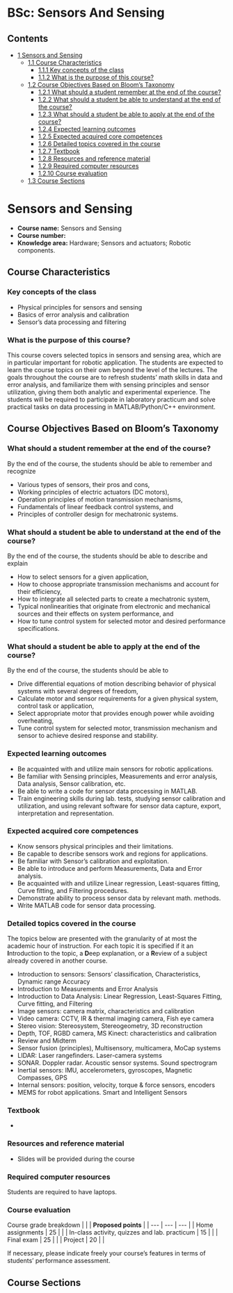 






BSc: Sensors And Sensing
========================






Contents
--------


* [1 Sensors and Sensing](#Sensors_and_Sensing)
	+ [1.1 Course Characteristics](#Course_Characteristics)
		- [1.1.1 Key concepts of the class](#Key_concepts_of_the_class)
		- [1.1.2 What is the purpose of this course?](#What_is_the_purpose_of_this_course.3F)
	+ [1.2 Course Objectives Based on Bloom’s Taxonomy](#Course_Objectives_Based_on_Bloom.E2.80.99s_Taxonomy)
		- [1.2.1 What should a student remember at the end of the course?](#What_should_a_student_remember_at_the_end_of_the_course.3F)
		- [1.2.2 What should a student be able to understand at the end of the course?](#What_should_a_student_be_able_to_understand_at_the_end_of_the_course.3F)
		- [1.2.3 What should a student be able to apply at the end of the course?](#What_should_a_student_be_able_to_apply_at_the_end_of_the_course.3F)
		- [1.2.4 Expected learning outcomes](#Expected_learning_outcomes)
		- [1.2.5 Expected acquired core competences](#Expected_acquired_core_competences)
		- [1.2.6 Detailed topics covered in the course](#Detailed_topics_covered_in_the_course)
		- [1.2.7 Textbook](#Textbook)
		- [1.2.8 Resources and reference material](#Resources_and_reference_material)
		- [1.2.9 Required computer resources](#Required_computer_resources)
		- [1.2.10 Course evaluation](#Course_evaluation)
	+ [1.3 Course Sections](#Course_Sections)



Sensors and Sensing
===================


* **Course name:** Sensors and Sensing
* **Course number:**
* **Knowledge area:** Hardware; Sensors and actuators; Robotic components.


  




Course Characteristics
----------------------


### Key concepts of the class


* Physical principles for sensors and sensing
* Basics of error analysis and calibration
* Sensor’s data processing and filtering


### What is the purpose of this course?


This course covers selected topics in sensors and sensing area, which are in particular important for robotic application. The students are expected to learn the course topics on their own beyond the level of the lectures. The goals throughout the course are to refresh students’ math skills in data and error analysis, and familiarize them with sensing principles and sensor utilization, giving them both analytic and experimental experience. The students will be required to participate in laboratory practicum and solve practical tasks on data processing in MATLAB/Python/C++ environment.



Course Objectives Based on Bloom’s Taxonomy
-------------------------------------------


### What should a student remember at the end of the course?


By the end of the course, the students should be able to remember and recognize



* Various types of sensors, their pros and cons,
* Working principles of electric actuators (DC motors),
* Operation principles of motion transmission mechanisms,
* Fundamentals of linear feedback control systems, and
* Principles of controller design for mechatronic systems.


### What should a student be able to understand at the end of the course?


By the end of the course, the students should be able to describe and explain



* How to select sensors for a given application,
* How to choose appropriate transmission mechanisms and account for their efficiency,
* How to integrate all selected parts to create a mechatronic system,
* Typical nonlinearities that originate from electronic and mechanical sources and their effects on system performance, and
* How to tune control system for selected motor and desired performance specifications.


### What should a student be able to apply at the end of the course?


By the end of the course, the students should be able to



* Drive differential equations of motion describing behavior of physical systems with several degrees of freedom,
* Calculate motor and sensor requirements for a given physical system, control task or application,
* Select appropriate motor that provides enough power while avoiding overheating,
* Tune control system for selected motor, transmission mechanism and sensor to achieve desired response and stability.


### Expected learning outcomes


* Be acquainted with and utilize main sensors for robotic applications.
* Be familiar with Sensing principles, Measurements and error analysis, Data analysis, Sensor calibration, etc.
* Be able to write a code for sensor data processing in MATLAB.
* Train engineering skills during lab. tests, studying sensor calibration and utilization, and using relevant software for sensor data capture, export, interpretation and representation.


### Expected acquired core competences


* Know sensors physical principles and their limitations.
* Be capable to describe sensors work and regions for applications.
* Be familiar with Sensor’s calibration and exploitation.
* Be able to introduce and perform Measurements, Data and Error analysis.
* Be acquainted with and utilize Linear regression, Least-squares fitting, Curve fitting, and Filtering procedures.
* Demonstrate ability to process sensor data by relevant math. methods.
* Write MATLAB code for sensor data processing.


### Detailed topics covered in the course


The topics below are presented with the granularity of at most the academic hour of instruction. For each topic it is specified if it an **I**ntroduction to the topic, a **D**eep explanation, or a **R**eview of a subject already covered in another course.



* Introduction to sensors: Sensors’ classification, Characteristics, Dynamic range Accuracy
* Introduction to Measurements and Error Analysis
* Introduction to Data Analysis: Linear Regression, Least-Squares Fitting, Curve fitting, and Filtering
* Image sensors: camera matrix, characteristics and calibration
* Video camera: CCTV, IR & thermal imaging camera, Fish eye camera
* Stereo vision: Stereosystem, Stereogeometry, 3D reconstruction
* Depth, TOF, RGBD camera, MS Kinect: characteristics and calibration
* Review and Midterm
* Sensor fusion (principles), Multisensory, multicamera, MoCap systems
* LIDAR: Laser rangefinders. Laser-camera systems
* SONAR. Doppler radar. Acoustic sensor systems. Sound spectrogram
* Inertial sensors: IMU, accelerometers, gyroscopes, Magnetic Compasses, GPS
* Internal sensors: position, velocity, torque & force sensors, encoders
* MEMS for robot applications. Smart and Intelligent Sensors


### Textbook


* 


### Resources and reference material


* Slides will be provided during the course


### Required computer resources


Students are required to have laptops.



### Course evaluation




Course grade breakdown
|  |  | **Proposed points** |
| --- | --- | --- |
| Home assignments
 | 25
 |  |
| In-class activity, quizzes and lab. practicum
 | 15
 |  |
| Final exam
 | 25
 |  |
| Project
 | 20
 |  |


If necessary, please indicate freely your course’s features in terms of students’ performance assessment.



Course Sections
---------------










